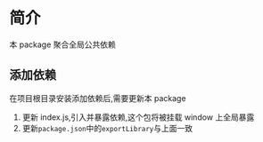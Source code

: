 # 简介

本 package 聚合全局公共依赖

## 添加依赖

在项目根目录安装添加依赖后,需要更新本 package

1. 更新 index.js,引入并暴露依赖,这个包将被挂载 window 上全局暴露
2. 更新`package.json`中的`exportLibrary`与上面一致
